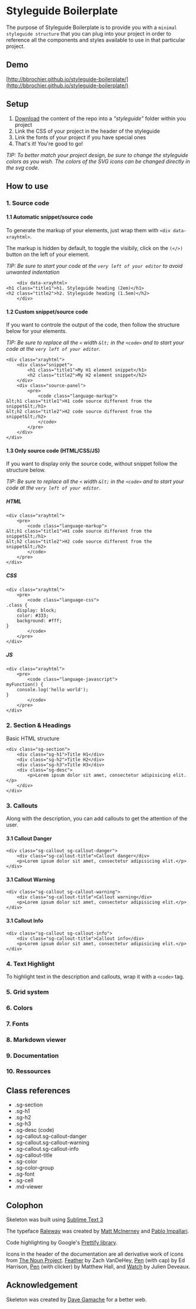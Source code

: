 # Styleguide Boilerplate

The purpose of Styleguide Boilerplate is to provide you with a `minimal styleguide structure` that you can plug into your project in order to reference all the components and styles available to use in that particular project.


## Demo
[http://bbrochier.github.io/styleguide-boilerplate/](http://bbrochier.github.io/styleguide-boilerplate/)


## Setup

1. [Download](https://github.com/bbrochier/styleguide-boilerplate) the content of the repo into a _"styleguide"_ folder within you project
2. Link the CSS of your project in the header of the styleguide
3. Link the fonts of your project if you have special ones
4. That's it! You're good to go!

_TIP: To better match your project design, be sure to change the styleguide colors as you wish. The colors of the SVG icons can be changed directly in the svg code._


## How to use


### 1. Source code

#### 1.1 Automatic snippet/source code

To generate the markup of your elements, just wrap them with `<div data-xrayhtml>`.

The markup is hidden by default, to toggle the visibily, click on the `(</>)` button on the left of your element.

_TIP: Be sure to start your code at the `very left of your editor` to avoid unwanted indentation_

```
    <div data-xrayhtml>
<h1 class="title1">h1. Styleguide heading (2em)</h1>
<h2 class="title2">h2. Styleguide heading (1.5em)</h2>
    </div>
```

#### 1.2 Custom snippet/source code

If you want to controle the output of the code, then follow the structure below for your elements.

_TIP: Be sure to replace all the `<` width `&lt;` in the `<code>` and to start your code at the `very left of your editor`._

```
<div class="xrayhtml">
    <div class="snippet">
        <h1 class="title1">My H1 element snippet</h1>
        <h2 class="title2">My H2 element snippet</h2>
    </div>
    <div class="source-panel">
        <pre>
            <code class="language-markup">
&lt;h1 class="title1">H1 code source different from the snippet&lt;/h1>
&lt;h2 class="title2">H2 code source different from the snippet&lt;/h2>
            </code>
        </pre>
    </div>
</div>
```

#### 1.3 Only source code (HTML/CSS/JS)

If you want to display only the source code, without snippet follow the structure below.

_TIP: Be sure to replace all the `<` width `&lt;` in the `<code>` and to start your code at the `very left of your editor`._

##### HTML

```
<div class="xrayhtml">
    <pre>
        <code class="language-markup">
&lt;h1 class="title1">H1 code source different from the snippet&lt;/h1>
&lt;h2 class="title2">H2 code source different from the snippet&lt;/h2>
        </code>
    </pre>
</div>
```

##### CSS

```
<div class="xrayhtml">
    <pre>
        <code class="language-css">
.class {
    display: block;
    color: #333;
    background: #fff;
}
        </code>
    </pre>
</div>
```

##### JS

```
<div class="xrayhtml">
    <pre>
        <code class="language-javascript">
myFunction() {
    console.log('hello world');
}
        </code>
    </pre>
</div>
```

### 2. Section & Headings

Basic HTML structure

```
<div class="sg-section">
    <div class="sg-h1">Title H1</div>
    <div class="sg-h2">Title H2</div>
    <div class="sg-h3">Title H3</div>
    <div class="sg-desc">
        <p>Lorem ipsum dolor sit amet, consectetur adipisicing elit.</p>
    </div>
</div>
```

### 3. Callouts

Along with the description, you can add callouts to get the attention of the user.

#### 3.1 Callout Danger

```
<div class="sg-callout sg-callout-danger">
    <div class="sg-callout-title">Callout danger</div>
    <p>Lorem ipsum dolor sit amet, consectetur adipisicing elit.</p>
</div>
```

#### 3.1 Callout Warning

```
<div class="sg-callout sg-callout-warning">
    <div class="sg-callout-title">Callout warning</div>
    <p>Lorem ipsum dolor sit amet, consectetur adipisicing elit.</p>
</div>
```

#### 3.1 Callout Info

```
<div class="sg-callout sg-callout-info">
    <div class="sg-callout-title">Callout info</div>
    <p>Lorem ipsum dolor sit amet, consectetur adipisicing elit.</p>
</div>
```

### 4. Text Highlight

To highlight text in the description and callouts, wrap it with a `<code>` tag.


### 5. Grid system

### 6. Colors

### 7. Fonts

### 8. Markdown viewer

### 9. Documentation

### 10. Ressources


## Class references

- .sg-section
- .sg-h1
- .sg-h2
- .sg-h3
- .sg-desc (code)
- .sg-callout.sg-callout-danger
- .sg-callout.sg-callout-warning
- .sg-callout.sg-callout-info
- .sg-callout-title
- .sg-color
- .sg-color-group
- .sg-font
- .sg-cell
- .md-viewer


## Colophon

Skeleton was built using [Sublime Text 3](http://www.sublimetext.com/3)

The typeface [Raleway](http://www.google.com/fonts/specimen/Raleway) was created by [Matt McInerney](http://matt.cc/) and [Pablo Impallari](http://www.impallari.com/). 

Code highlighting by Google's [Prettify library](https://code.google.com/p/google-code-prettify/). 

Icons in the header of the documentation are all derivative work of icons from [The Noun Project](http://thenounproject.com). [Feather](http://thenounproject.com/term/feather/22073) by Zach VanDeHey, [Pen](http://thenounproject.com/term/pen/21163) (with cap) by Ed Harrison, [Pen](http://thenounproject.com/term/pen/32847) (with clicker) by Matthew Hall, and [Watch](http://thenounproject.com/term/watch/48015) by Julien Deveaux.


## Acknowledgement

Skeleton was created by [Dave Gamache](https://twitter.com/dhg) for a better web.